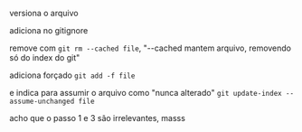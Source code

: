 versiona o arquivo

adiciona no gitignore

remove com `git rm --cached file`, "--cached mantem arquivo, removendo só do index do git"

adiciona forçado `git add -f file`

e indica para assumir o arquivo como "nunca alterado" `git update-index --assume-unchanged file`

acho que o passo 1 e 3 são irrelevantes, masss
